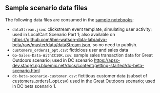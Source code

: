 ## Sample scenario data files
The following data files are consumed in the [sample notebooks](../notebooks):
* `dataStream.json`: clickstream event template, simulating user activity; used in LocalCart Scenario Part 1; also available on https://github.com/ibm-watson-data-lab/advo-beta/raw/master/data/dataStream.json, so no need to publish.
* `customers_orders1_opt.csv`: ficticious user and sales data
* `Go-Sales-Data-WithCC10K.csv`: sample sales transaction data for Great Outdoors scenario; used in DC scenario https://apsx-dev.stage1.ng.bluemix.net/docs/content/getting-started/dc-beta-scenario.html
* `dc-beta-scenario-customer.csv`: fictitious customer data (subset of customers_orders1_opt.csv) used in the Great Outdoors scenario; used in DC beta scenario 1.
